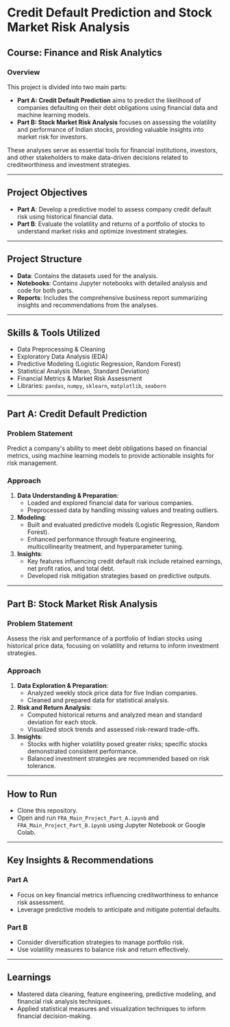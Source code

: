 # Credit Default Prediction and Stock Market Risk Analysis
## Course: Finance and Risk Analytics

### Overview
This project is divided into two main parts:
- **Part A: Credit Default Prediction** aims to predict the likelihood of companies defaulting on their debt obligations using financial data and machine learning models.
- **Part B: Stock Market Risk Analysis** focuses on assessing the volatility and performance of Indian stocks, providing valuable insights into market risk for investors.

These analyses serve as essential tools for financial institutions, investors, and other stakeholders to make data-driven decisions related to creditworthiness and investment strategies.

---

## Project Objectives
- **Part A**: Develop a predictive model to assess company credit default risk using historical financial data.
- **Part B**: Evaluate the volatility and returns of a portfolio of stocks to understand market risks and optimize investment strategies.

---

## Project Structure
- **Data**: Contains the datasets used for the analysis.
- **Notebooks**: Contains Jupyter notebooks with detailed analysis and code for both parts.
- **Reports**: Includes the comprehensive business report summarizing insights and recommendations from the analyses.

---

## Skills & Tools Utilized
- Data Preprocessing & Cleaning
- Exploratory Data Analysis (EDA)
- Predictive Modeling (Logistic Regression, Random Forest)
- Statistical Analysis (Mean, Standard Deviation)
- Financial Metrics & Market Risk Assessment
- Libraries: `pandas`, `numpy`, `sklearn`, `matplotlib`, `seaborn`

---

## Part A: Credit Default Prediction
### Problem Statement
Predict a company's ability to meet debt obligations based on financial metrics, using machine learning models to provide actionable insights for risk management.

### Approach
1. **Data Understanding & Preparation**:
   - Loaded and explored financial data for various companies.
   - Preprocessed data by handling missing values and treating outliers.
2. **Modeling**:
   - Built and evaluated predictive models (Logistic Regression, Random Forest).
   - Enhanced performance through feature engineering, multicollinearity treatment, and hyperparameter tuning.
3. **Insights**:
   - Key features influencing credit default risk include retained earnings, net profit ratios, and total debt.
   - Developed risk mitigation strategies based on predictive outputs.

---

## Part B: Stock Market Risk Analysis
### Problem Statement
Assess the risk and performance of a portfolio of Indian stocks using historical price data, focusing on volatility and returns to inform investment strategies.

### Approach
1. **Data Exploration & Preparation**:
   - Analyzed weekly stock price data for five Indian companies.
   - Cleaned and prepared data for statistical analysis.
2. **Risk and Return Analysis**:
   - Computed historical returns and analyzed mean and standard deviation for each stock.
   - Visualized stock trends and assessed risk-reward trade-offs.
3. **Insights**:
   - Stocks with higher volatility posed greater risks; specific stocks demonstrated consistent performance.
   - Balanced investment strategies are recommended based on risk tolerance.

---

## How to Run
- Clone this repository.
- Open and run `FRA_Main_Project_Part_A.ipynb` and `FRA_Main_Project_Part_B.ipynb` using Jupyter Notebook or Google Colab.

---

## Key Insights & Recommendations
### Part A
- Focus on key financial metrics influencing creditworthiness to enhance risk assessment.
- Leverage predictive models to anticipate and mitigate potential defaults.
### Part B
- Consider diversification strategies to manage portfolio risk.
- Use volatility measures to balance risk and return effectively.

---

## Learnings
- Mastered data cleaning, feature engineering, predictive modeling, and financial risk analysis techniques.
- Applied statistical measures and visualization techniques to inform financial decision-making.
